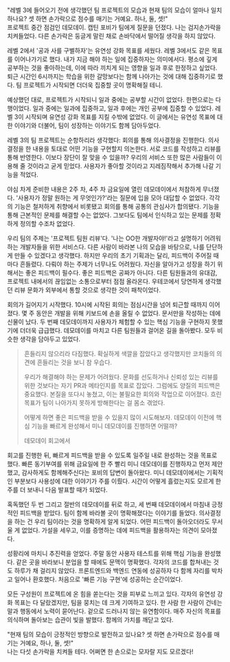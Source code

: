 "레벨 3에 들어오기 전에 생각했던 팀 프로젝트의 모습과 현재 팀의 모습이 얼마나 일치하나요? 셋 하면 손가락으로 점수를 매기는 거예요. 하나, 둘, 셋!"  
프로젝트 중간 점검인 데모데이. 캡틴 포비가 팀에게 질문을 던졌다. 나는 검지손가락을 치켜들었다. 다른 손가락은 둥글게 말린 채로 손바닥에서 떨어질 생각을 하지 않았다.

레벨 2에서 '공과 사를 구별하자'는 유연성 강화 목표를 세웠다. 레벨 3에서도 같은 목표를 이어나가기로 했다. 내가 지금 해야 하는 일에 집중하자는 의미에서다. 평소에 깊게 공부하는 것을 좋아하는데, 이에 따라 끼치게 되는 영향을 일과 후로 한정하고 싶었다. 퇴근 시간인 6시까지는 학습을 위한 갈망보다는 함께 나아가는 것에 대해 집중하기로 했다. 팀 프로젝트가 시작되면 더더욱 집중할 곳이 명확해질 테니.

예상했던 대로, 프로젝트가 시작되니 일과 중에는 공부할 시간이 없었다. 한편으로는 다행이었다. 일과 중에는 일과에 집중하고, 일과 후에는 개인 공부에 집중할 수 있었다. 레벨 3이 시작되며 유연성 강화 목표를 지킬 수밖에 없었다. 이 글에서는 유연성 목표에 대한 이야기와 더불어, 팀이 성장하는 이야기도 함께 담아두었다.

레벨 3의 팀 프로젝트는 순항하리라 생각했다: 회의를 통해 의사결정을 진행한다. 의사결정을 한 내용을 토대로 어떤 기능을 구현할지 의논한다. 서로 코드를 작성하고 리뷰를 통해 반영한다. 이보다 장단이 잘 맞을 수 있을까? 우리의 서비스 또한 많은 사람들이 이용해 줄 것이라고 굳게 믿었다. 사용자가 좋아할 것이라고 지레짐작해서 추가해 나갈 기능을 적었다.

야심 차게 준비한 내용은 2주 차, 4주 차 금요일에 열린 데모데이에서 처참하게 무너졌다. '사용자가 정말 원하는 게 무엇인가?'라는 질문에 입을 모아 대답할 수 없었다. 각각의 기능은 철저하게 취향에서 비롯됐고 회의를 통해 공통의 관심사가 합의됐다. 기능을 통해 근본적인 문제를 해결할 수는 없었다. 그보다도 팀에서 인식하고 있는 문제를 정확하게 정의할 수조차 없었다.

우리 팀의 주제는 '프로젝트 팀원 리뷰'다. '나는 OO한 개발자야!'라고 설명하기 어려워하는 개발자들을 위한 서비스다. 다른 사람이 바라본 나의 모습을 바탕으로, 나를 단단하게 만들 수 있겠다고 생각했다. 하지만 우리의 초기 기획과는 달리, 피드백이 주어질 때마다 흔들렸다. 다뤄야 하는 주제가 너무나도 어려웠다. 자신을 알아가고 성장을 하기 위해서는 좋은 피드백이 필수다. 좋은 피드백은 공짜가 아니다. 다른 팀원들과의 유대감, 프로젝트 내에서의 끊임없는 소통으로부터 점점 올라온다. 우테코에서 당연하게 생각했던 리뷰 문화가 외부에서 통할 것으로 생각한 것이 패착이었다.

회의가 길어지기 시작했다. 10시에 시작된 회의는 점심시간을 넘어 퇴근할 때까지 이어졌다. 몇 주 동안은 개발을 위해 키보드에 손을 올릴 수 없었다. 문서만을 작성하는 데에 신물이 났다. 두 번째 데모데이까지 사용자가 체험할 수 있는 핵심 기능을 구현하지 못했기에 더더욱 급급했다. 데모데이를 마치고 다른 팀원들과 걸어온 길을 돌아봤다. 모두 비슷한 생각을 담아두고 있었다.

> 흔들리지 않으리라 다짐했다. 확실하게 색깔을 잡았다고 생각했지만 코치들의 의견에 흔들리는 것을 보니 참 우습다.
>
> 우리가 해결해야 하는 문제가 어려웠다. 문화를 선도하거나 신뢰성 있는 리뷰를 위한 것보다는 자기 PR과 메타인지를 목표로 잡았다. 그럼에도 양질의 피드백은 중요했다. 본질을 또다시 놓쳤고, 이는 불필요한 회의와 작업으로 이어졌다. 흐린 목표가 팀이 나아가지 못하게 방해한다는 걸 몸소 겪었다.  
> 
> 어떻게 하면 좋은 피드백을 받을 수 있을지 많이 시도해보자. 데모데이 이전에 핵심 기능을 빠르게 완성해서 미니 데모데이를 진행하면 어떨까?
>
> 데모데이 회고에서

회고를 진행한 뒤, 빠르게 피드백을 받을 수 있도록 일주일 내로 완성하는 것을 목표로 했다. 빠른 동기부여를 위해 금요일에 한 주 빨리 미니 데모데이를 진행하자고 먼저 제안했고, 감사하게도 함께해주신다는 포비의 답변이 돌아왔다. 미니 데모데이에서는 기획적인 부분보다 사용성에 대한 이야기가 주를 이뤘다. 시간이 어떻게 흘렀는지도 모르게 한 주를 더 보내니 다음 발표할 때가 되었다.

혹독했던 두 번 그리고 절반의 데모데이를 뒤로 하고, 세 번째 데모데이에서 마침내 긍정적인 피드백을 받았다. 팀이 함께 바라볼 곳이 명확해졌다는 이야기를 들었다. 의사결정을 하는 건 우리 팀이라는 것을 명확하게 알게 되었다. 어떤 피드백이 돌아오더라도 무서울 게 없었다. 가설을 세우고, 이를 증명하는 데에 피드백을 활용하자는 의견이 모아졌다.

성황리에 마치니 추진력을 얻었다. 주말 동안 사용자 테스트를 위해 핵심 기능을 완성했다. 같은 곳을 바라보니 분업을 할 때에도 문맥이 명확했다. 각자의 코드를 합쳐내는 것도 하루가 채 걸리지 않았다. 프론트엔드와 백엔드 연동에 성공하자 다 함께 자리를 박차고 일어나 환호했다. 처음으로 '빠른 기능 구현'에 성공하는 순간이었다.

모든 구성원이 프로젝트에 온 힘을 쏟는다는 것을 피부로 느끼고 있다. 각자의 유연성 강화 목표는 다 달랐겠지만, 팀을 뭉치는 데 크게 기여하고 있다. 한 사람 한 사람이 건네는 말과 행동에서 노력이 묻어난다. 겉으로 드러나지 않는 유연함이다. 매주 자신의 목표를 의식하며 돌아보는 습관이 빛을 발했다. 함께의 가치를 깨닫고 있다.

"현재 팀의 모습이 긍정적인 방향으로 발전하고 있나요? 셋 하면 손가락으로 점수를 매기는 거예요, 하나, 둘, 셋!"  
나는 다섯 손가락을 치켜들 테다. 어쩌면 한 손으로는 모자랄 지도 모르겠다!
